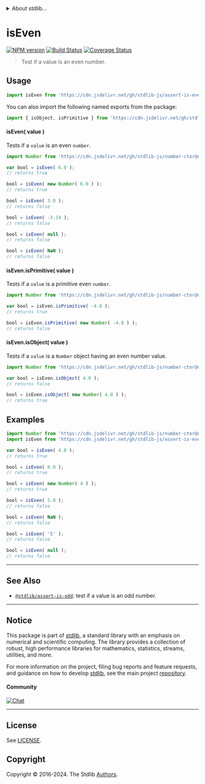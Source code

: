 <!--

@license Apache-2.0

Copyright (c) 2018 The Stdlib Authors.

Licensed under the Apache License, Version 2.0 (the "License");
you may not use this file except in compliance with the License.
You may obtain a copy of the License at

   http://www.apache.org/licenses/LICENSE-2.0

Unless required by applicable law or agreed to in writing, software
distributed under the License is distributed on an "AS IS" BASIS,
WITHOUT WARRANTIES OR CONDITIONS OF ANY KIND, either express or implied.
See the License for the specific language governing permissions and
limitations under the License.

-->


<details>
  <summary>
    About stdlib...
  </summary>
  <p>We believe in a future in which the web is a preferred environment for numerical computation. To help realize this future, we've built stdlib. stdlib is a standard library, with an emphasis on numerical and scientific computation, written in JavaScript (and C) for execution in browsers and in Node.js.</p>
  <p>The library is fully decomposable, being architected in such a way that you can swap out and mix and match APIs and functionality to cater to your exact preferences and use cases.</p>
  <p>When you use stdlib, you can be absolutely certain that you are using the most thorough, rigorous, well-written, studied, documented, tested, measured, and high-quality code out there.</p>
  <p>To join us in bringing numerical computing to the web, get started by checking us out on <a href="https://github.com/stdlib-js/stdlib">GitHub</a>, and please consider <a href="https://opencollective.com/stdlib">financially supporting stdlib</a>. We greatly appreciate your continued support!</p>
</details>

# isEven

[![NPM version][npm-image]][npm-url] [![Build Status][test-image]][test-url] [![Coverage Status][coverage-image]][coverage-url] <!-- [![dependencies][dependencies-image]][dependencies-url] -->

> Test if a value is an even number.



<section class="usage">

## Usage

```javascript
import isEven from 'https://cdn.jsdelivr.net/gh/stdlib-js/assert-is-even@v0.2.0-deno/mod.js';
```

You can also import the following named exports from the package:

```javascript
import { isObject, isPrimitive } from 'https://cdn.jsdelivr.net/gh/stdlib-js/assert-is-even@v0.2.0-deno/mod.js';
```

#### isEven( value )

Tests if a `value` is an even `number`.

<!-- eslint-disable no-new-wrappers -->

```javascript
import Number from 'https://cdn.jsdelivr.net/gh/stdlib-js/number-ctor@deno/mod.js';

var bool = isEven( 6.0 );
// returns true

bool = isEven( new Number( 6.0 ) );
// returns true

bool = isEven( 3.0 );
// returns false

bool = isEven( -3.14 );
// returns false

bool = isEven( null );
// returns false

bool = isEven( NaN );
// returns false
```

#### isEven.isPrimitive( value )

Tests if a `value` is a primitive even `number`.

<!-- eslint-disable no-new-wrappers -->

```javascript
import Number from 'https://cdn.jsdelivr.net/gh/stdlib-js/number-ctor@deno/mod.js';

var bool = isEven.isPrimitive( -4.0 );
// returns true

bool = isEven.isPrimitive( new Number( -4.0 ) );
// returns false
```

#### isEven.isObject( value )

Tests if a `value` is a `Number` object having an even number value.

<!-- eslint-disable no-new-wrappers -->

```javascript
import Number from 'https://cdn.jsdelivr.net/gh/stdlib-js/number-ctor@deno/mod.js';

var bool = isEven.isObject( 4.0 );
// returns false

bool = isEven.isObject( new Number( 4.0 ) );
// returns true
```

</section>

<!-- /.usage -->

<section class="examples">

## Examples

<!-- eslint-disable no-new-wrappers -->

<!-- eslint no-undef: "error" -->

```javascript
import Number from 'https://cdn.jsdelivr.net/gh/stdlib-js/number-ctor@deno/mod.js';
import isEven from 'https://cdn.jsdelivr.net/gh/stdlib-js/assert-is-even@v0.2.0-deno/mod.js';

var bool = isEven( 4.0 );
// returns true

bool = isEven( 0.0 );
// returns true

bool = isEven( new Number( 4 ) );
// returns true

bool = isEven( 5.0 );
// returns false

bool = isEven( NaN );
// returns false

bool = isEven( '5' );
// returns false

bool = isEven( null );
// returns false
```

</section>

<!-- /.examples -->

<!-- Section for related `stdlib` packages. Do not manually edit this section, as it is automatically populated. -->

<section class="related">

* * *

## See Also

-   <span class="package-name">[`@stdlib/assert-is-odd`][@stdlib/assert/is-odd]</span><span class="delimiter">: </span><span class="description">test if a value is an odd number.</span>

</section>

<!-- /.related -->

<!-- Section for all links. Make sure to keep an empty line after the `section` element and another before the `/section` close. -->


<section class="main-repo" >

* * *

## Notice

This package is part of [stdlib][stdlib], a standard library with an emphasis on numerical and scientific computing. The library provides a collection of robust, high performance libraries for mathematics, statistics, streams, utilities, and more.

For more information on the project, filing bug reports and feature requests, and guidance on how to develop [stdlib][stdlib], see the main project [repository][stdlib].

#### Community

[![Chat][chat-image]][chat-url]

---

## License

See [LICENSE][stdlib-license].


## Copyright

Copyright &copy; 2016-2024. The Stdlib [Authors][stdlib-authors].

</section>

<!-- /.stdlib -->

<!-- Section for all links. Make sure to keep an empty line after the `section` element and another before the `/section` close. -->

<section class="links">

[npm-image]: http://img.shields.io/npm/v/@stdlib/assert-is-even.svg
[npm-url]: https://npmjs.org/package/@stdlib/assert-is-even

[test-image]: https://github.com/stdlib-js/assert-is-even/actions/workflows/test.yml/badge.svg?branch=v0.2.0
[test-url]: https://github.com/stdlib-js/assert-is-even/actions/workflows/test.yml?query=branch:v0.2.0

[coverage-image]: https://img.shields.io/codecov/c/github/stdlib-js/assert-is-even/main.svg
[coverage-url]: https://codecov.io/github/stdlib-js/assert-is-even?branch=main

<!--

[dependencies-image]: https://img.shields.io/david/stdlib-js/assert-is-even.svg
[dependencies-url]: https://david-dm.org/stdlib-js/assert-is-even/main

-->

[chat-image]: https://img.shields.io/gitter/room/stdlib-js/stdlib.svg
[chat-url]: https://app.gitter.im/#/room/#stdlib-js_stdlib:gitter.im

[stdlib]: https://github.com/stdlib-js/stdlib

[stdlib-authors]: https://github.com/stdlib-js/stdlib/graphs/contributors

[umd]: https://github.com/umdjs/umd
[es-module]: https://developer.mozilla.org/en-US/docs/Web/JavaScript/Guide/Modules

[deno-url]: https://github.com/stdlib-js/assert-is-even/tree/deno
[deno-readme]: https://github.com/stdlib-js/assert-is-even/blob/deno/README.md
[umd-url]: https://github.com/stdlib-js/assert-is-even/tree/umd
[umd-readme]: https://github.com/stdlib-js/assert-is-even/blob/umd/README.md
[esm-url]: https://github.com/stdlib-js/assert-is-even/tree/esm
[esm-readme]: https://github.com/stdlib-js/assert-is-even/blob/esm/README.md
[branches-url]: https://github.com/stdlib-js/assert-is-even/blob/main/branches.md

[stdlib-license]: https://raw.githubusercontent.com/stdlib-js/assert-is-even/main/LICENSE

<!-- <related-links> -->

[@stdlib/assert/is-odd]: https://github.com/stdlib-js/assert-is-odd/tree/deno

<!-- </related-links> -->

</section>

<!-- /.links -->

